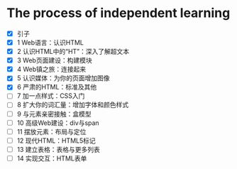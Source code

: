 # The process of independent learning

- [x] 引子
- [x] 1 Web语言：认识HTML
- [x] 2 认识HTML中的“HT”：深入了解超文本
- [x] 3 Web页面建设：构建模块
- [x] 4 Web镇之旅：连接起来
- [x] 5 认识媒体：为你的页面增加图像
- [x] 6 严肃的HTML：标准及其他
- [ ] 7 加一点样式：CSS入门
- [ ] 8 扩大你的词汇量：增加字体和颜色样式
- [ ] 9 与元素亲密接触：盒模型
- [ ] 10 高级Web建设：div与span
- [ ] 11 摆放元素：布局与定位
- [ ] 12 现代HTML：HTML5标记
- [ ] 13 建立表格：表格与更多列表
- [ ] 14 实现交互：HTML表单